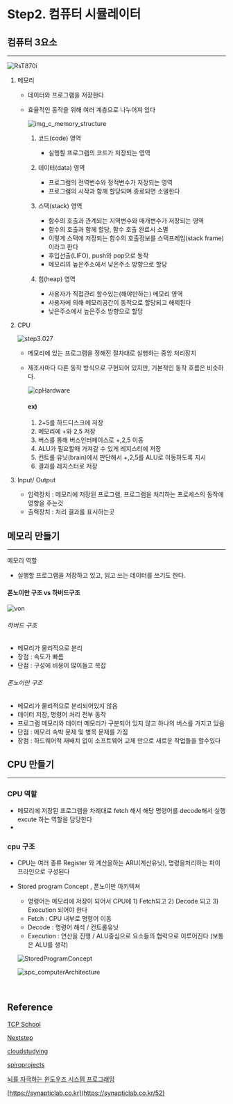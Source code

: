 # Step2. 컴퓨터 시뮬레이터



## 컴퓨터 3요소

---



![RsT870i](./img/RsT870i.png)



1. 메모리 

   - 데이터와 프로그램을 저장한다

   - 효율적인 동작을 위해 여러 계층으로 나누어져 있다

     

     ![img_c_memory_structure](./img/img_c_memory_structure.png)

     

     1. 코드(code) 영역

        - 실행할 프로그램의 코드가 저장되는 영역

     2. 데이터(data) 영역

        - 프로그램의 전역변수와 정적변수가 저장되는 영역
        - 프로그램의 시작과 함께 할당되며 종료되면 소멸한다

     3. 스택(stack) 영역

        - 함수의 호출과 관계되는 지역변수와 매개변수가 저장되는 영역
        - 함수의 호출과 함께 할당, 함수 호출 완료시 소멸
        - 이렇게 스택에 저장되는 함수의 호출정보를 스택프레임(stack frame)이라고 한다
        - 후입선출(LIFO), push와 pop으로 동작
        - 메모리의 높은주소에서 낮은주소 방향으로 할당

     4. 힙(heap) 영역

        - 사용자가 직접관리 할수있는(해야만하는) 메모리 영역
        - 사용자에 의해 메모리공간이 동적으로 할당되고 해제된다
        - 낮은주소에서 높은주소 방향으로 할당

        

2. CPU

   

   ![step3.027](./img/step3.027.png)

   

   - 메모리에 있는 프로그램을 정해진 절차대로 실행하는 중앙 처리장치

   - 제조사마다 다른 동작 방식으로 구현되어 있지만, 기본적인 동작 흐름은 비슷하다.

     ![cpHardware](./img/cpHardware.PNG)

     #### ex)

     1. 2+5를 하드디스크에 저장
     2. 메모리에 +와 2,5 저장
     3. 버스를 통해 버스인터페이스로 +,2,5 이동
     4. ALU가 필요할때 가져갈 수 있게 레지스터에 저장
     5. 컨트롤 유닛(brain)에서 판단해서 +,2,5를 ALU로 이동하도록 지시
     6. 결과를 레지스터로 저장

3. Input/ Output

   - 입력장치 : 메모리에 저장된 프로그램, 프로그램을 처리하는 프로세스의 동작에 영향을 주는것
   - 출력장치 : 처리 결과를 표시하는곳

   

## 메모리 만들기

---

메모리 역할

- 실행할 프로그램을 저장하고 있고, 읽고 쓰는 데이터를 쓰기도 한다.

#### 폰노이만 구조 vs 하버드구조

![von](./img/von.jpg)

###### 하버드 구조

- 메모리가 물리적으로 분리
- 장점 : 속도가 빠름
- 단점 : 구성에 비용이 많이들고 복잡



###### 폰노이만 구조

- 메모리가 물리적으로 분리되어있지 않음
- 데이터 저장, 명령어 처리 전부 동작
- 프로그램 메모리와 데이터 메모리가 구분되어 있지 않고 하나의 버스를 가지고 있음
- 단점 : 메모리 속박 문제 및 병목 문제를 가짐
- 장점 : 하드웨어적 재배치 없이 소프트웨어 교체 만으로 새로운 작업들을 할수있다



## CPU 만들기

---

### CPU 역할

- 메모리에 저장된 프로그램을 차례대로 fetch 해서 해당 명령어를 decode해서 실행 excute 하는 역할을 담당한다
- 

### cpu 구조

- CPU는 여러 종류 Register 와 계산을하는 ARU(계산유닛), 명령을처리하는 파이프라인으로 구성된다

- Stored program Concept , 폰노이만 아키텍쳐

  - 명령어는 메모리에 저장이 되어서 CPU에 1) Fetch되고 2) Decode 되고 3) Execution 되어야 한다
  - Fetch : CPU 내부로 명령어 이동
  - Decode : 명령어 해석 / 컨트롤유닛
  - Execution : 연산을 진행 / ALU중심으로 요소들의 협력으로 이루어진다 (보통은 ALU를 생각)

  ![StoredProgramConcept](./img/StoredProgramConcept.PNG)

  ![spc_computerArchitecture](./img/spc_computerArchitecture.PNG)





​    

## Reference

[TCP School](http://tcpschool.com/c/c_memory_structure)

[Nextstep](https://nextstep.camp/)

[cloudstudying](https://cloudstudying.kr/lectures/183)

[spiroprojects](http://spiroprojects.com/blog/cat-view-more.php?blogname=Difference-Between-Von-Neumann-Architecture-and-Harvard-Architecture&id=130)

[뇌를 자극하는 윈도우즈 시스템 프로그래밍](https://www.youtube.com/watch?v=GVX-m3RF-K0&list=PLVsNizTWUw7E2KrfnsyEjTqo-6uKiQoxc)

[https://synapticlab.co.kr](https://synapticlab.co.kr/52)